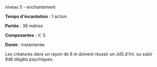 niveau 5 - enchantement

**Temps d'incantation** : 1 action

**Portée** : 36 mètres

**Composantes** : V, S

**Durée** : instantanée

Les créatures dans un rayon de 6 m doivent réussir un JdS d'Int. ou subir 8d6 dégâts psychiques.